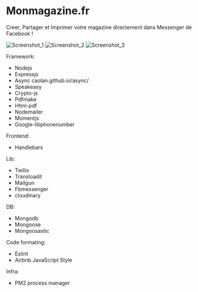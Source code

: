 # Monmagazine.fr

Creer, Partager et Imprimer votre magazine directement dans Messenger de Facebook !

![Screenshot_1](https://user-images.githubusercontent.com/12695878/171483695-5b90a5a1-4a22-4164-bc7b-640ce16f4016.jpg)
![Screenshot_2](https://user-images.githubusercontent.com/12695878/171484122-8956ad54-b34b-4cfc-9fa7-8146c6b1b612.jpg)
![Screenshot_3](https://user-images.githubusercontent.com/12695878/171484144-459acf52-ed13-4436-9fe8-daef34b20c98.jpg)

Framework:
 - Nodejs
 - Expressjs
 - Async caolan.github.io/async/
 - Speakeasy
 - Crypto-js
 - Pdfmake
 - Html-pdf
 - Nodemailer
 - Momentjs
 - Google-libphonenumber

Frontend: 
 - Handlebars
 
Lib: 
 - Twilio
 - Transloadit
 - Mailgun
 - Fbmessenger
 - cloudinary

DB:
 - Mongodb
 - Mongoose
 - Mongoosastic

Code formating:
  - Eslint
  - Airbnb JavaScript Style

Infra:
  - PM2 process manager
